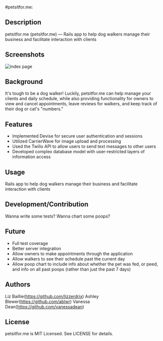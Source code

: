 #petsitfor.me:

## Description

petsitfor.me (petsitfor.me) — Rails app to help dog walkers manage their business and facilitate interaction with clients

## Screenshots

![index page](https://github.com/lizzerdrix/dog_walker/app/assets/images/frontpage.png "Index page if user is not signed in")

## Background

It's tough to be a dog walker! Luckily, petsitfor.me can help manage your clients and daily schedule, while also providing functionality for owners to view and cancel appointments, leave reviews for walkers, and keep track of their dog or cat's "numbers."

## Features

+ Implemented Devise for secure user authentication and sessions
+ Utilized CarrierWave for image upload and processing
+ Used the Twilio API to allow users to send text messages to other users
+ Developed complex database model with user-restricted layers of information access

## Usage

Rails app to help dog walkers manage their business and facilitate interaction with clients

## Development/Contribution

Wanna write some tests? Wanna chart some poops?

## Future

- Full test coverage
- Better server integration
- Allow owners to make appointments through the application
- Allow walkers to see their schedule past the current day
- Allow poop chart to include info about whether the pet was fed, or peed, and info on all past poops (rather than just the past 7 days)

## Authors

Liz Baillie(https://github.com/lizzerdrix)
Ashley Blewer(https://github.com/ablwr)
Vanessa Dean(https://github.com/vanessadean)

## License

petsitfor.me is MIT Licensed. See LICENSE for details.